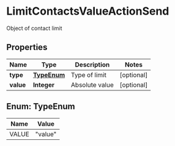 

# LimitContactsValueActionSend

Object of contact limit
## Properties

Name | Type | Description | Notes
------------ | ------------- | ------------- | -------------
**type** | [**TypeEnum**](#TypeEnum) | Type of limit |  [optional]
**value** | **Integer** | Absolute value |  [optional]



## Enum: TypeEnum

Name | Value
---- | -----
VALUE | &quot;value&quot;



